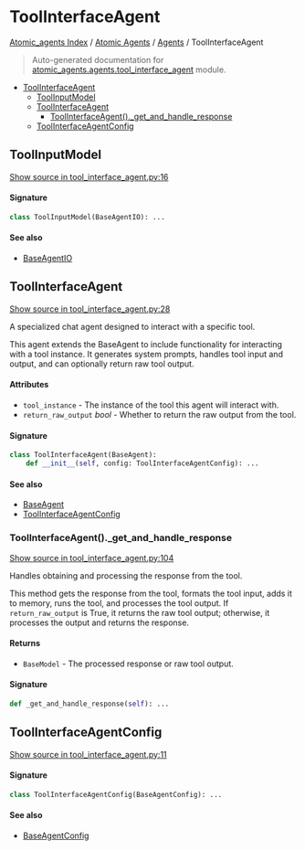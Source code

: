 # ToolInterfaceAgent

[Atomic_agents Index](../../README.md#atomic_agents-index) / [Atomic Agents](../index.md#atomic-agents) / [Agents](./index.md#agents) / ToolInterfaceAgent

> Auto-generated documentation for [atomic_agents.agents.tool_interface_agent](../../../../atomic_agents/agents/tool_interface_agent.py) module.

- [ToolInterfaceAgent](#toolinterfaceagent)
  - [ToolInputModel](#toolinputmodel)
  - [ToolInterfaceAgent](#toolinterfaceagent-1)
    - [ToolInterfaceAgent()._get_and_handle_response](#toolinterfaceagent()_get_and_handle_response)
  - [ToolInterfaceAgentConfig](#toolinterfaceagentconfig)

## ToolInputModel

[Show source in tool_interface_agent.py:16](../../../../atomic_agents/agents/tool_interface_agent.py#L16)

#### Signature

```python
class ToolInputModel(BaseAgentIO): ...
```

#### See also

- [BaseAgentIO](./base_agent.md#baseagentio)



## ToolInterfaceAgent

[Show source in tool_interface_agent.py:28](../../../../atomic_agents/agents/tool_interface_agent.py#L28)

A specialized chat agent designed to interact with a specific tool.

This agent extends the BaseAgent to include functionality for interacting with a tool instance.
It generates system prompts, handles tool input and output, and can optionally return raw tool output.

#### Attributes

- `tool_instance` - The instance of the tool this agent will interact with.
- `return_raw_output` *bool* - Whether to return the raw output from the tool.

#### Signature

```python
class ToolInterfaceAgent(BaseAgent):
    def __init__(self, config: ToolInterfaceAgentConfig): ...
```

#### See also

- [BaseAgent](./base_agent.md#baseagent)
- [ToolInterfaceAgentConfig](#toolinterfaceagentconfig)

### ToolInterfaceAgent()._get_and_handle_response

[Show source in tool_interface_agent.py:104](../../../../atomic_agents/agents/tool_interface_agent.py#L104)

Handles obtaining and processing the response from the tool.

This method gets the response from the tool, formats the tool input, adds it to memory,
runs the tool, and processes the tool output. If `return_raw_output` is True, it returns
the raw tool output; otherwise, it processes the output and returns the response.

#### Returns

- `BaseModel` - The processed response or raw tool output.

#### Signature

```python
def _get_and_handle_response(self): ...
```



## ToolInterfaceAgentConfig

[Show source in tool_interface_agent.py:11](../../../../atomic_agents/agents/tool_interface_agent.py#L11)

#### Signature

```python
class ToolInterfaceAgentConfig(BaseAgentConfig): ...
```

#### See also

- [BaseAgentConfig](./base_agent.md#baseagentconfig)